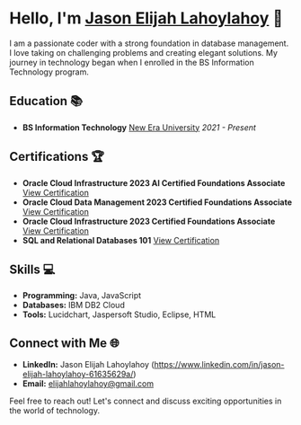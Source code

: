 # Hello, I'm [Jason Elijah Lahoylahoy](https://github.com/JasonElijahLahoylahoy) 👋

I am a passionate coder with a strong foundation in database management. I love taking on challenging problems and creating elegant solutions. My journey in technology began when I enrolled in the BS Information Technology program.

## Education 📚
- **BS Information Technology**
  [New Era University](https://www.neu.edu.ph/)
  _2021 - Present_

## Certifications 🏆
- **Oracle Cloud Infrastructure 2023 AI Certified Foundations Associate**
  [View Certification](https://catalog-education.oracle.com/pls/certview/sharebadge?id=5F4192B1AEE5CDEF30807DE1226005D11B8B3A01F8737073AF4D61402B138AF3)
- **Oracle Cloud Data Management 2023 Certified Foundations Associate**
  [View Certification](https://catalog-education.oracle.com/pls/certview/sharebadge?id=333C97B68DAD8AE5307A94A6955755F33998622476AF93DDAF4A99CC75EE6734)
- **Oracle Cloud Infrastructure 2023 Certified Foundations Associate**
  [View Certification](https://catalog-education.oracle.com/pls/certview/sharebadge?id=9769C06737D92F637568FDA82FD9684FDE10E6693F99F920B12CAEF24F48B00F)
- **SQL and Relational Databases 101**
  [View Certification](https://courses.cognitiveclass.ai/certificates/7f509d989dde43dabb3e74584496049e )

## Skills 💻
- **Programming:** Java, JavaScript
- **Databases:** IBM DB2 Cloud
- **Tools:** Lucidchart, Jaspersoft Studio, Eclipse, HTML

## Connect with Me 🌐
- **LinkedIn:** Jason Elijah Lahoylahoy (https://www.linkedin.com/in/jason-elijah-lahoylahoy-61635629a/)
- **Email:** elijahlahoylahoy@gmail.com

Feel free to reach out! Let's connect and discuss exciting opportunities in the world of technology.
